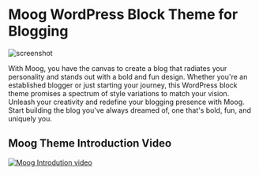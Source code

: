 # Moog WordPress Block Theme for Blogging

![screenshot](https://github.com/elmastudio/moog/assets/17613630/84fc1e7b-c423-4ea4-ad02-119e6de87ebd)

With Moog, you have the canvas to create a blog that radiates your personality and stands out with a bold and fun design. Whether you're an established blogger or just starting your journey, this WordPress block theme promises a spectrum of style variations to match your vision. Unleash your creativity and redefine your blogging presence with Moog. Start building the blog you've always dreamed of, one that's bold, fun, and uniquely you.

## Moog Theme Introduction Video
[![Moog Introdution video](https://i9.ytimg.com/vi_webp/mSE28aUkjgU/maxresdefault.webp?v=655d6fba&sqp=CODMr64G&rs=AOn4CLBRiXUI6dlaPnTT-Nq6xhexGXQpiA)](https://youtu.be/mSE28aUkjgU?si=iN-X0RTVgZZRu5FV)
